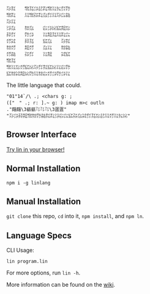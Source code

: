 ```
㌂㌟　　㌖㍃㌄㍈㌠㌖㍑㍔㌽㌙
㌖㌠　　㍊㌖㌲㌠㌴㌽㍊㌂㌭㌚
㌂㍊　　　　　　　　　　　　
㌡㌴　　㌗㌴　　㌫㌄㍖㌮㌕㍇
㌇㌽　　㌙㌄　　㍑㌕㍃㍊㌠㌭
㍌㌶　　㌇㍃　　㌮㌴　　㌂㌟
㌗㍌　　㌕㍌　　㌴㍑　　㌗㌚
㍌㌚　　㌲㌽　　㍑㌕　　㌶㌮
㌖㍃　　　　　　　　　　　　
㌖㍑㍇㍌㌮㍖㌂㌽㌟㌮㍖㍑㌫㌙
㌮㌗㌶㌕㍖㌙㍊㌗㌫㍌㌄㌙㌄㍑
```

The little language that could.

```
"01"14`/\ .; <chars g: ;
(["　" .; r: ].~ g: ) imap m>c outln
."㿳㿳\3㼳㼳㌳㌳㌳\3㿿㿿"
"㌂㌄㌇㌕㌖㌗㌙㌚㌟㌠㌡㌫㌭㌮㌲㌴㌶㌽㍃㍇㍈㍊㍌㍑㍔㍖"
```

## Browser Interface

[Try lin in your browser!](https://replit.com/@molarmanful/try-lin)

## Normal Installation

    npm i -g linlang

## Manual Installation

`git clone` this repo, `cd` into it, `npm install`, and `npm ln`.

## Language Specs

CLI Usage:

    lin program.lin

For more options, run `lin -h`.

More information can be found on the [wiki](https://github.com/molarmanful/lin/wiki).